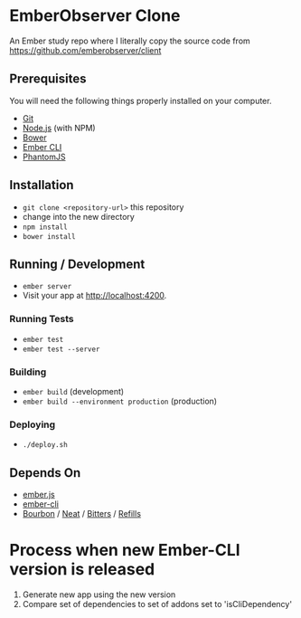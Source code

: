 # EmberObserver Clone

An Ember study repo where I literally copy the source code from https://github.com/emberobserver/client

## Prerequisites

You will need the following things properly installed on your computer.

* [Git](http://git-scm.com/)
* [Node.js](http://nodejs.org/) (with NPM)
* [Bower](http://bower.io/)
* [Ember CLI](http://www.ember-cli.com/)
* [PhantomJS](http://phantomjs.org/)

## Installation

* `git clone <repository-url>` this repository
* change into the new directory
* `npm install`
* `bower install`

## Running / Development

* `ember server`
* Visit your app at [http://localhost:4200](http://localhost:4200).

### Running Tests

* `ember test`
* `ember test --server`

### Building

* `ember build` (development)
* `ember build --environment production` (production)

### Deploying

* `./deploy.sh`

## Depends On

* [ember.js](http://emberjs.com/)
* [ember-cli](http://www.ember-cli.com/)
* [Bourbon](http://bourbon.io/) / [Neat](http://neat.bourbon.io/) / [Bitters](http://bitters.bourbon.io/) / [Refills](http://refills.bourbon.io/)

# Process when new Ember-CLI version is released

1. Generate new app using the new version
1. Compare set of dependencies to set of addons set to 'isCliDependency'
